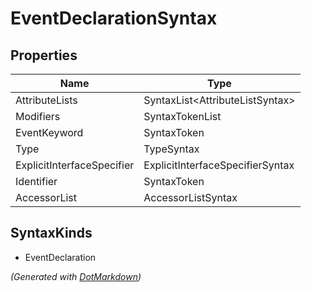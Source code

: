 # EventDeclarationSyntax

## Properties

| Name                       | Type                             |
| -------------------------- | -------------------------------- |
| AttributeLists             | SyntaxList\<AttributeListSyntax> |
| Modifiers                  | SyntaxTokenList                  |
| EventKeyword               | SyntaxToken                      |
| Type                       | TypeSyntax                       |
| ExplicitInterfaceSpecifier | ExplicitInterfaceSpecifierSyntax |
| Identifier                 | SyntaxToken                      |
| AccessorList               | AccessorListSyntax               |

## SyntaxKinds

* EventDeclaration

*\(Generated with [DotMarkdown](http://github.com/JosefPihrt/DotMarkdown)\)*